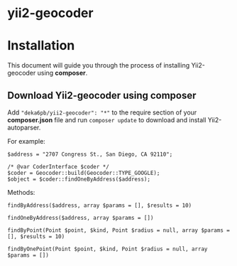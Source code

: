 # yii2-geocoder

Installation
============

This document will guide you through the process of installing Yii2-geocoder using **composer**.

Download Yii2-geocoder using composer
-----------------------------------------

Add `"deka6pb/yii2-geocoder": "*"` to the require section of your **composer.json** file and run
`composer update` to download and install Yii2-autoparser.



For example:

```
$address = "2707 Congress St., San Diego, CA 92110";

/* @var CoderInterface $coder */
$coder = Geocoder::build(Geocoder::TYPE_GOOGLE);
$object = $coder::findOneByAddress($address);
```

Methods:

```
findByAddress($address, array $params = [], $results = 10)

findOneByAddress($address, array $params = [])

findByPoint(Point $point, $kind, Point $radius = null, array $params = [], $results = 10)

findByOnePoint(Point $point, $kind, Point $radius = null, array $params = [])
```
